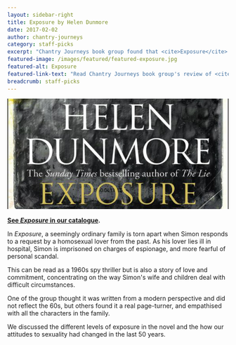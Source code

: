 ```yaml
---
layout: sidebar-right
title: Exposure by Helen Dunmore
date: 2017-02-02
author: chantry-journeys
category: staff-picks
excerpt: "Chantry Journeys book group found that <cite>Exposure</cite> sparked a discussion on changing attitudes to sexuality over the last 50 years."
featured-image: /images/featured/featured-exposure.jpg
featured-alt: Exposure
featured-link-text: "Read Chantry Journeys book group's review of <cite>Exposure</cite>, by Helen Dunmore."
breadcrumb: staff-picks
---
```


![Exposure](/images/featured/featured-exposure.jpg)

**[See <cite>Exposure</cite> in our catalogue](https://suffolk.spydus.co.uk/cgi-bin/spydus.exe/ENQ/OPAC/BIBENQ?BRN=2014816).**

In <cite>Exposure</cite>, a seemingly ordinary family is torn apart when Simon responds to a request by a homosexual lover from the past. As his lover lies ill in hospital, Simon is imprisoned on charges of espionage, and more fearful of personal scandal.

This can be read as a 1960s spy thriller but is also a story of love and commitment, concentrating on the way Simon's wife and children deal with difficult circumstances.

One of the group thought it was written from a modern perspective and did not reflect the 60s, but others found it a real page-turner, and empathised with all the characters in the family.

We discussed the different levels of exposure in the novel and the how our attitudes to sexuality had changed in the last 50 years.
